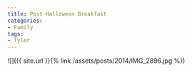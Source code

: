 ```yaml
---
title: Post-Halloween Breakfast
categories:
- Family
tags:
- Tyler
---
```


![]({{ site.url }}{% link /assets/posts/2014/IMG_2896.jpg %})
